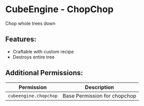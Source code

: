 # CubeEngine - ChopChop
Chop whole trees down

## Features:
 - Craftable with custom recipe
 - Destroys entire tree

## Additional Permissions:

| Permission | Description |
| --- | --- |
| `cubeengine.chopchop` | Base Permission for chopchop |